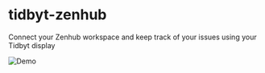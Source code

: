 # tidbyt-zenhub

Connect your Zenhub workspace and keep track of your issues using your Tidbyt display

![Demo](zenhub.gif)

